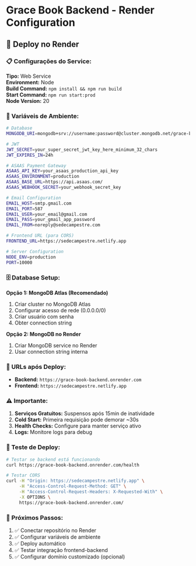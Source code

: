 # Grace Book Backend - Render Configuration

## 🚀 Deploy no Render

### 📋 Configurações do Service:

**Tipo:** Web Service  
**Environment:** Node  
**Build Command:** `npm install && npm run build`  
**Start Command:** `npm run start:prod`  
**Node Version:** 20  

### 🔧 Variáveis de Ambiente:

```bash
# Database
MONGODB_URI=mongodb+srv://username:password@cluster.mongodb.net/grace-book

# JWT
JWT_SECRET=your_super_secret_jwt_key_here_minimum_32_chars
JWT_EXPIRES_IN=24h

# ASAAS Payment Gateway
ASAAS_API_KEY=your_asaas_production_api_key
ASAAS_ENVIRONMENT=production
ASAAS_BASE_URL=https://api.asaas.com/
ASAAS_WEBHOOK_SECRET=your_webhook_secret_key

# Email Configuration
EMAIL_HOST=smtp.gmail.com
EMAIL_PORT=587
EMAIL_USER=your_email@gmail.com
EMAIL_PASS=your_gmail_app_password
EMAIL_FROM=noreply@sedecampestre.com

# Frontend URL (para CORS)
FRONTEND_URL=https://sedecampestre.netlify.app

# Server Configuration
NODE_ENV=production
PORT=10000
```

### 🗄️ Database Setup:

**Opção 1: MongoDB Atlas (Recomendado)**
1. Criar cluster no MongoDB Atlas
2. Configurar acesso de rede (0.0.0.0/0)
3. Criar usuário com senha
4. Obter connection string

**Opção 2: MongoDB no Render**
1. Criar MongoDB service no Render
2. Usar connection string interna

### 🔗 URLs após Deploy:

- **Backend:** `https://grace-book-backend.onrender.com`
- **Frontend:** `https://sedecampestre.netlify.app`

### ⚠️ Importante:

1. **Serviços Gratuitos:** Suspensos após 15min de inatividade
2. **Cold Start:** Primeira requisição pode demorar ~30s
3. **Health Checks:** Configure para manter serviço ativo
4. **Logs:** Monitore logs para debug

### 🧪 Teste de Deploy:

```bash
# Testar se backend está funcionando
curl https://grace-book-backend.onrender.com/health

# Testar CORS
curl -H "Origin: https://sedecampestre.netlify.app" \
     -H "Access-Control-Request-Method: GET" \
     -H "Access-Control-Request-Headers: X-Requested-With" \
     -X OPTIONS \
     https://grace-book-backend.onrender.com/
```

### 📝 Próximos Passos:

1. ✅ Conectar repositório no Render
2. ✅ Configurar variáveis de ambiente
3. ✅ Deploy automático
4. ✅ Testar integração frontend-backend
5. ✅ Configurar domínio customizado (opcional)
